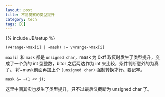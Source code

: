 ```yaml
---
layout: post
title: 不易觉察的类型提升
category: tech
tags: [C]
---
```

{% include JB/setup %}

    (v4range->max[i] | ~mask) != v4range->max[i]

`max[i]` 和 `mask` 都是 `unsigned char`，mask 为 0xff 取反时发生了类型提升，变
成了一个负的 int 型整数，bitor 之后两边作为 int 来比较，条件判断意外的为真了。
将~mask前面再加上个 `(unsigned char)` 强制转换才行。要记牢。

    mask &= ~(1 << j);

这里中间其实也发生了类型提升，只不过最后又截断为 unsigned char 了。
